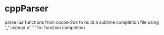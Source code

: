 cppParser
=========
parse lua functions from cocos-2dx to build a sublime completion file
using '_' instead of  ':' for function completion

